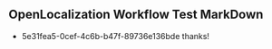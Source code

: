 ## OpenLocalization Workflow Test MarkDown
* 5e31fea5-0cef-4c6b-b47f-89736e136bde thanks!

<!--HONumber=Sep16_HO1-->


